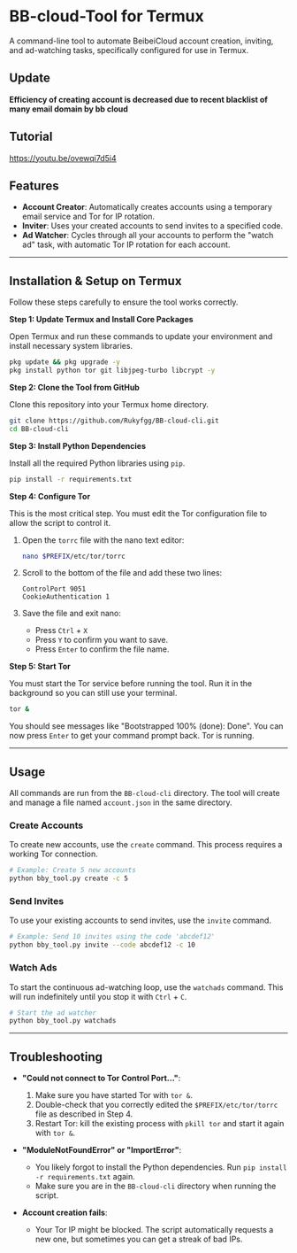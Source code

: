 # BB-cloud-Tool for Termux

A command-line tool to automate BeibeiCloud account creation, inviting, and ad-watching tasks, specifically configured for use in Termux.

## Update

**Efficiency of creating account is decreased due to recent blacklist of many email domain by bb cloud**

## Tutorial 

https://youtu.be/ovewqi7d5i4

## Features

- **Account Creator**: Automatically creates accounts using a temporary email service and Tor for IP rotation.
- **Inviter**: Uses your created accounts to send invites to a specified code.
- **Ad Watcher**: Cycles through all your accounts to perform the "watch ad" task, with automatic Tor IP rotation for each account.

---

## Installation & Setup on Termux

Follow these steps carefully to ensure the tool works correctly.

**Step 1: Update Termux and Install Core Packages**

Open Termux and run these commands to update your environment and install necessary system libraries.

```bash
pkg update && pkg upgrade -y
pkg install python tor git libjpeg-turbo libcrypt -y
```

**Step 2: Clone the Tool from GitHub**

Clone this repository into your Termux home directory.

```bash
git clone https://github.com/Rukyfgg/BB-cloud-cli.git
cd BB-cloud-cli
```

**Step 3: Install Python Dependencies**

Install all the required Python libraries using `pip`.

```bash
pip install -r requirements.txt
```

**Step 4: Configure Tor**

This is the most critical step. You must edit the Tor configuration file to allow the script to control it.

1.  Open the `torrc` file with the nano text editor:
    ```bash
    nano $PREFIX/etc/tor/torrc
    ```

2.  Scroll to the bottom of the file and add these two lines:
    ```
    ControlPort 9051
    CookieAuthentication 1
    ```

3.  Save the file and exit nano:
    *   Press `Ctrl` + `X`
    *   Press `Y` to confirm you want to save.
    *   Press `Enter` to confirm the file name.

**Step 5: Start Tor**

You must start the Tor service before running the tool. Run it in the background so you can still use your terminal.

```bash
tor &
```

You should see messages like "Bootstrapped 100% (done): Done". You can now press `Enter` to get your command prompt back. Tor is running.

---

## Usage

All commands are run from the `BB-cloud-cli` directory. The tool will create and manage a file named `account.json` in the same directory.

### Create Accounts

To create new accounts, use the `create` command. This process requires a working Tor connection.

```bash
# Example: Create 5 new accounts
python bby_tool.py create -c 5
```

### Send Invites

To use your existing accounts to send invites, use the `invite` command.

```bash
# Example: Send 10 invites using the code 'abcdef12'
python bby_tool.py invite --code abcdef12 -c 10
```

### Watch Ads

To start the continuous ad-watching loop, use the `watchads` command. This will run indefinitely until you stop it with `Ctrl` + `C`.

```bash
# Start the ad watcher
python bby_tool.py watchads
```

---

## Troubleshooting

- **"Could not connect to Tor Control Port..."**:
    1.  Make sure you have started Tor with `tor &`.
    2.  Double-check that you correctly edited the `$PREFIX/etc/tor/torrc` file as described in Step 4.
    3.  Restart Tor: kill the existing process with `pkill tor` and start it again with `tor &`.

- **"ModuleNotFoundError" or "ImportError"**:
    - You likely forgot to install the Python dependencies. Run `pip install -r requirements.txt` again.
    - Make sure you are in the `BB-cloud-cli` directory when running the script.

- **Account creation fails**:
    - Your Tor IP might be blocked. The script automatically requests a new one, but sometimes you can get a streak of bad IPs.
